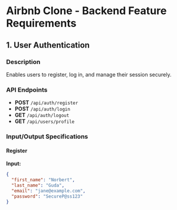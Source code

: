 # Airbnb Clone - Backend Feature Requirements

## 1. User Authentication

### Description
Enables users to register, log in, and manage their session securely.

### API Endpoints
- **POST** `/api/auth/register`
- **POST** `/api/auth/login`
- **GET** `/api/auth/logout`
- **GET** `/api/users/profile`

### Input/Output Specifications
#### Register
**Input:**
```json
{
  "first_name": "Norbert",
  "last_name": "Guda",
  "email": "jane@example.com",
  "password": "SecureP@ss123"
}


